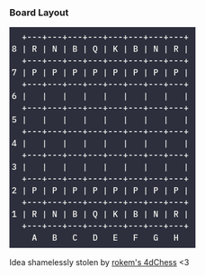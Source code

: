 ### Board Layout

![board](https://github.com/Smarcy/nim_chess/blob/master/images/board_layout.png)

Idea shamelessly stolen by [rokem's 4dChess](https://github.com/rokemHB/4dChess/) <3
